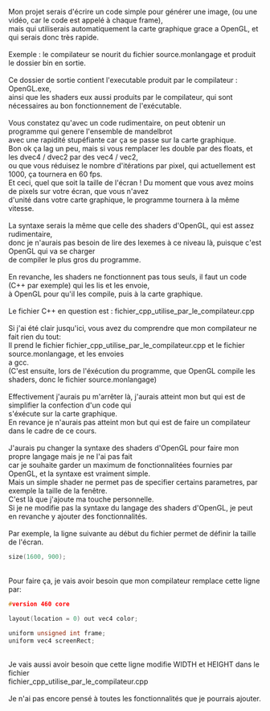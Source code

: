 Mon projet serais d'écrire un code simple pour générer une image, (ou une vidéo, car le code est appelé à chaque frame),<br>
mais qui utiliserais automatiquement la carte graphique grace a OpenGL, et qui serais donc très rapide.<br>
<br>
Exemple : le compilateur se nourit du fichier source.monlangage et produit le dossier bin en sortie.<br>
<br>
Ce dossier de sortie contient l'executable produit par le compilateur : OpenGL.exe,<br>
ainsi que les shaders eux aussi produits par le compilateur, qui sont nécessaires au bon fonctionnement de l'exécutable.<br>
<br>
Vous constatez qu'avec un code rudimentaire, on peut obtenir un programme qui genere l'ensemble de mandelbrot<br>
avec une rapidité stupéfiante car ça se passe sur la carte graphique.<br>
Bon ok ça lag un peu, mais si vous remplacer les double par des floats, et les dvec4 / dvec2 par des vec4 / vec2,<br>
ou que vous réduisez le nombre d'itérations par pixel, qui actuellement est 1000, ça tournera en 60 fps.<br>
Et ceci, quel que soit la taille de l'écran ! Du moment que vous avez moins de pixels sur votre écran, que vous n'avez<br> d'unité dans votre carte graphique, le programme tournera à la même vitesse.
<br>
<br>
La syntaxe serais la même que celle des shaders d'OpenGL, qui est assez rudimentaire,<br>
donc je n'aurais pas besoin de lire des lexemes à ce niveau là, puisque c'est OpenGL qui va se charger<br>
de compiler le plus gros du programme.<br>
<br>
En revanche, les shaders ne fonctionnent pas tous seuls, il faut un code (C++ par exemple) qui les lis et les envoie,<br>
à OpenGL pour qu'il les compile, puis à la carte graphique.<br>
<br>
Le fichier C++ en question est : fichier_cpp_utilise_par_le_compilateur.cpp<br>
<br>
Si j'ai été clair jusqu'ici, vous avez du comprendre que mon compilateur ne fait rien du tout:<br>
Il prend le fichier fichier_cpp_utilise_par_le_compilateur.cpp et le fichier source.monlangage, et les envoies<br>
a gcc.<br>
(C'est ensuite, lors de l'éxécution du programme, que OpenGL compile les shaders, donc le fichier source.monlangage)<br>
<br>
Effectivement j'aurais pu m'arrêter là, j'aurais atteint mon but qui est de simplifier la confection d'un code qui<br>
s'éxécute sur la carte graphique.<br>
En revance je n'aurais pas atteint mon but qui est de faire un compilateur dans le cadre de ce cours.<br>
<br>
J'aurais pu changer la syntaxe des shaders d'OpenGL pour faire mon propre langage mais je ne l'ai pas fait<br>
car je souhaite garder un maximum de fonctionnalitées fournies par OpenGL, et la syntaxe est vraiment simple.<br>
Mais un simple shader ne permet pas de specifier certains parametres, par exemple la taille de la fenêtre.<br>
C'est là que j'ajoute ma touche personnelle.<br>
Si je ne modifie pas la syntaxe du langage des shaders d'OpenGL, je peut en revanche y ajouter des fonctionnalités.<br>
<br>
Par exemple, la ligne suivante au début du fichier permet de définir la taille de l'écran.<br>
```c++
size(1600, 900);
```
<br>
Pour faire ça, je vais avoir besoin que mon compilateur remplace cette ligne par:<br>

```c++
#version 460 core

layout(location = 0) out vec4 color;

uniform unsigned int frame;
uniform vec4 screenRect;
```
<br>
Je vais aussi avoir besoin que cette ligne modifie WIDTH et HEIGHT dans le fichier<br>
fichier_cpp_utilise_par_le_compilateur.cpp<br>
<br>
Je n'ai pas encore pensé à toutes les fonctionnalités que je pourrais ajouter.<br>